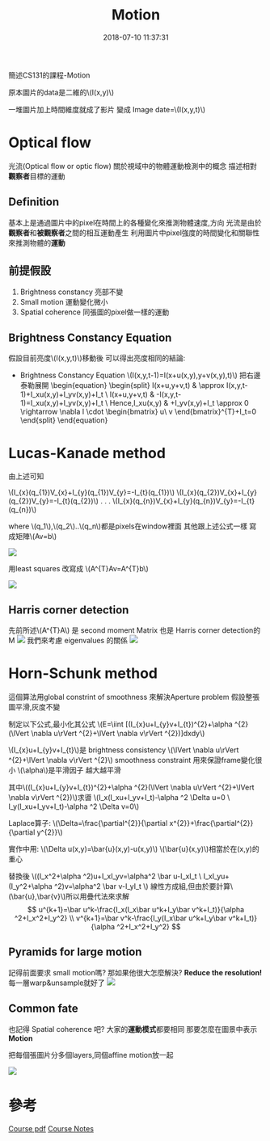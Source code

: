 ﻿---
title: Motion
tags:
  - CS131
categories:
  - Computer Vision
date: 2018-07-10 11:37:31
---

簡述CS131的課程-Motion

原本圖片的data是二維的\\(I(x,y)\\)

一堆圖片加上時間維度就成了影片
變成 Image date=\\(I(x,y,t)\\)

# Optical flow

光流(Optical flow or optic flow)
關於視域中的物體運動檢測中的概念
描述相對**觀察者**目標的運動
## Definition

基本上是通過圖片中的pixel在時間上的各種變化來推測物體速度,方向
光流是由於**觀察者**和**被觀察者**之間的相互運動產生
利用圖片中pixel強度的時間變化和關聯性來推測物體的**運動**

## 前提假設
1. Brightness constancy 亮部不變
2. Small motion 運動變化微小
3. Spatial coherence 同張圖的pixel做一樣的運動

## Brightness	Constancy	Equation
假設目前亮度\\(I(x,y,t)\\)移動後 可以得出亮度相同的結論:
* Brightness	Constancy	Equation
	\\(I(x,y,t-1)=I(x+u(x,y),y+v(x,y),t)\\)
	把右邊泰勒展開
	\begin{equation} 
	\begin{split}
	I(x+u,y+v,t) & \approx I(x,y,t-1)+I_xu(x,y)+I_yv(x,y)+I_t \\
	I(x+u,y+v,t) & -I(x,y,t-1)=I_xu(x,y)+I_yv(x,y)+I_t \\
	Hence,I_xu(x,y) & +I_yv(x,y)+I_t \approx 0 \rightarrow \nabla I \cdot \begin{bmatrix}
	u\\
	v
	\end{bmatrix}^{T}+I_t=0
	\end{split}
	\end{equation}
	
# Lucas-Kanade method
由上述可知

\\(I_{x}(q_{1})V_{x}+I_{y}(q_{1})V_{y}=-I_{t}(q_{1})\\)
\\(I_{x}(q_{2})V_{x}+I_{y}(q_{2})V_{y}=-I_{t}(q_{2})\\)
.
.
.
\\(I_{x}(q_{n})V_{x}+I_{y}(q_{n})V_{y}=-I_{t}(q_{n})\\)

where \\(q_1\\),\\(q_2\\)..\\(q_n\\)都是pixels在window裡面 其他跟上述公式一樣
寫成矩陣\\(Av=b\\)

![](https://wikimedia.org/api/rest_v1/media/math/render/svg/4dba1d119546e8fe15ad701c99d0e32595f9a6c8)

用least squares 改寫成
\\(A^{T}Av=A^{T}b\\)

![](https://i.imgur.com/8N5MvU4.jpg)

## Harris corner detection
先前所述\\(A^{T}A\\) 是 second moment Matrix 也是 Harris corner detection的 M
![](https://i.imgur.com/omXgypM.png)
我們來考慮 eigenvalues 的關係
![](https://i.imgur.com/wvFk4i7.jpg)

# Horn-Schunk method
這個算法用global constrint of smoothness 來解決Aperture problem
假設整張圖平滑,灰度不變

制定以下公式,最小化其公式
\\(E=\iint [(I_{x}u+I_{y}v+I_{t})^{2}+\alpha ^{2}(\lVert \nabla u\rVert ^{2}+\lVert \nabla v\rVert ^{2})]dxdy\\)

\\(I_{x}u+I_{y}v+I_{t}\\)是	brightness consistency
\\(\lVert \nabla u\rVert ^{2}+\lVert \nabla v\rVert ^{2}\\) smoothness constraint 用來保證frame變化很小
\\(\alpha\\)是平滑因子 越大越平滑

其中\\((I_{x}u+I_{y}v+I_{t})^{2}+\alpha ^{2}(\lVert \nabla u\rVert ^{2}+\lVert \nabla v\rVert ^{2})\\)求噵
\\(I_x(I_xu+I_yv+I_t)-\alpha ^2 \Delta u=0 \\
I_y(I_xu+I_yv+I_t)-\alpha ^2 \Delta v=0\\)

Laplace算子:
\\(\Delta=\frac{\partial^{2}}{\partial x^{2}}+\frac{\partial^{2}}{\partial y^{2}}\\)

實作中用:
\\(\Delta u(x,y)=\bar{u}(x,y)-u(x,y)\\)
\\(\bar{u}(x,y)\\)相當於在(x,y)的重心

替換後
\\((I_x^2+\alpha ^2)u+I_xI_yv=\alpha^2 \bar u-I_xI_t \\
I_xI_yu+(I_y^2+\alpha ^2)v=\alpha^2 \bar v-I_yI_t \\)
線性方成組,但由於要計算\\(\bar{u},\bar{v}\\)所以用疊代法來求解
$$
u^{k+1}=\bar u^k-\frac{I_x(I_x\bar u^k+I_y\bar v^k+I_t)}{\alpha ^2+I_x^2+I_y^2} \\
v^{k+1}=\bar v^k-\frac{I_y(I_x\bar u^k+I_y\bar v^k+I_t)}{\alpha ^2+I_x^2+I_y^2}
$$

## Pyramids	for	large motion

記得前面要求 small motion嗎?
那如果他很大怎麼解決?
**Reduce the resolution!**
每一層warp&unsample就好了
![](https://i.imgur.com/UnNygbA.jpg)

## Common fate
也記得 Spatial	coherence 吧?
大家的**運動模式**都要相同
那要怎麼在圖景中表示**Motion**

把每個張圖片分多個layers,同個affine motion放一起

![](https://slideplayer.com/13284810/79/images/42/How+do+we+estimate+the+layers.jpg)

# 參考
[Course pdf](http://vision.stanford.edu/teaching/cs131_fall1718/files/17_motion.pdf)
[Course Notes](http://vision.stanford.edu/teaching/cs131_fall1718/files/17_notes.pdf)